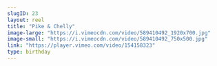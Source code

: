 ```yaml
---
slugID: 23 
layout: reel
title: "Pike & Chelly"
image-large: "https://i.vimeocdn.com/video/589410492_1920x700.jpg"
image-small: "https://i.vimeocdn.com/video/589410492_750x500.jpg"
link: "https://player.vimeo.com/video/154158323"
type: birthday 
---
```


